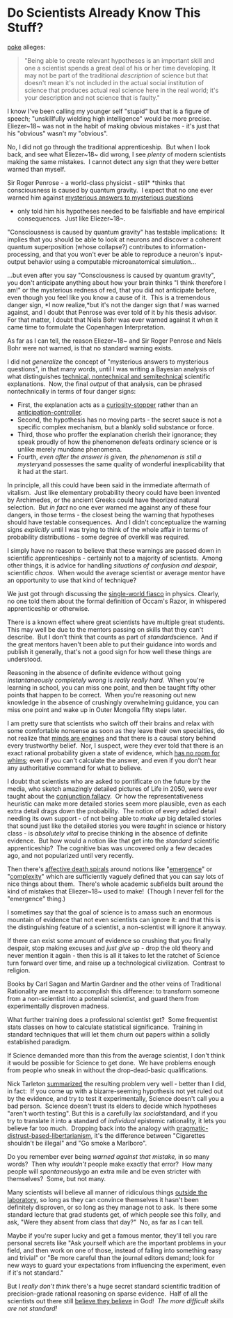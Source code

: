 
# Do Scientists Already Know This Stuff?

[poke](http://www.overcomingbias.com/2008/05/science-isnt-st.html#comment-114944694)
alleges:

> "Being able to create relevant hypotheses is an important skill and
> one a scientist spends a great deal of his or her time developing.
> It may not be part of the traditional *description* of science but
> that doesn't mean it's not included in the actual social
> institution of science that produces actual real science here in
> the real world; it's your description and not science that is
> faulty."

I know I've been calling my younger self "stupid" but that is a
figure of speech; "unskillfully wielding high intelligence" would
be more precise.  Eliezer~18~ was not in the habit of making
obvious mistakes - it's just that his "obvious" wasn't my
"obvious".

No, I did not go through the traditional apprenticeship.  But when
I look back, and see what Eliezer~18~ did wrong, I see *plenty* of
modern scientists making the same mistakes.  I cannot detect any
sign that they were better warned than myself.

Sir Roger Penrose - a world-class physicist - still* *thinks that
consciousness is caused by quantum gravity.  I expect that no one
ever warned him against
[mysterious answers to mysterious questions](/lw/iu/mysterious_answers_to_mysterious_questions/)
- only told him his hypotheses needed to be falsifiable and have
empirical consequences.  Just like Eliezer~18~.

"Consciousness is caused by quantum gravity" has testable
implications:  It implies that you should be able to look at
neurons and discover a coherent quantum superposition (whose
collapse?) contributes to information-processing, and that you
won't ever be able to reproduce a neuron's input-output behavior
using a computable microanatomical simulation...

...but even after you say "Consciousness is caused by quantum
gravity", you don't anticipate anything about how your brain thinks
"I think therefore I am!" or the mysterious redness of red, that
you did not anticipate before, even though you feel like you know a
cause of it.  This is a tremendous danger sign, *I now realize,*but
it's not the danger sign that *I* was warned against, and I doubt
that Penrose was ever told of it by his thesis advisor.  For that
matter, I doubt that Niels Bohr was ever warned against it when it
came time to formulate the Copenhagen Interpretation.

As far as I can tell, the reason Eliezer~18~ and Sir Roger Penrose
and Niels Bohr were not warned, is that no standard warning
exists.

I did not *generalize* the concept of "mysterious answers to
mysterious questions", in that many words, until I was writing a
Bayesian analysis of what distinguishes
[technical, nontechnical and semitechnical](http://yudkowsky.net/bayes/technical.html)
scientific explanations.  Now, the final *output* of that analysis,
can be phrased nontechnically in terms of four danger signs:

-   First, the explanation acts as a
    [curiosity-stopper](/lw/it/semantic_stopsigns/) rather than an
    [anticipation-controller](/lw/i3/making_beliefs_pay_rent_in_anticipated_experiences/).
-   Second, the hypothesis has no moving parts - the secret sauce
    is not a specific complex mechanism, but a blankly solid substance
    or force.
-   Third, those who proffer the explanation cherish their
    ignorance; they speak proudly of how the phenomenon defeats
    ordinary science or is unlike merely mundane phenomena.
-   Fourth,
    *even after the answer is given, the phenomenon is still a mystery*and
    possesses the same quality of wonderful inexplicability that it had
    at the start.

In principle, all this could have been said in the immediate
aftermath of vitalism.  Just like elementary probability theory
could have been invented by Archimedes, or the ancient Greeks could
have theorized natural selection.  But *in fact* no one ever warned
me against any of these four dangers, in those terms - the closest
being the warning that hypotheses should have testable
consequences.  And I didn't conceptualize the warning signs
*explicitly* until I was trying to think of the whole affair in
terms of probability distributions - some degree of overkill was
required.

I simply have no reason to believe that these warnings are passed
down in scientific apprenticeships - certainly not to a majority of
scientists.  Among other things, it is advice for handling
*situations of confusion and despair*, scientific *chaos.*  When
would the average scientist or average mentor have an opportunity
to use that kind of technique?

We just got through discussing the
[single-world fiasco](/lw/q8/many_worlds_one_best_guess/) in
physics. Clearly, no one told them about the formal definition of
Occam's Razor, in whispered apprenticeship or otherwise.

There is a known effect where great scientists have multiple great
students.  This may well be due to the mentors passing on skills
that they can't describe.  But I don't think that counts as part of
*standard*science.  And if the great mentors haven't been able to
put their guidance into words and publish it generally, that's not
a good sign for how well these things are understood.

Reasoning in the absence of definite evidence without going
*instantaneously completely wrong* is *really really hard.*  When
you're learning in school, you can miss one point, and then be
taught fifty other points that happen to be correct.  When you're
reasoning out new knowledge in the absence of crushingly
overwhelming guidance, you can miss one point and wake up in Outer
Mongolia fifty steps later.

I am pretty sure that scientists who switch off their brains and
relax with some comfortable nonsense as soon as they leave their
own specialties, do not realize that
[minds are engines](/lw/o5/the_second_law_of_thermodynamics_and_engines_of/)
and that there is a causal story behind every trustworthy belief. 
Nor, I suspect, were they ever told that there is an exact rational
probability given a state of evidence, which
[has no room for whims](/lw/qd/science_isnt_strict_enough/); even
if you can't calculate the answer, and even if you don't hear any
authoritative command for what to believe.

I doubt that scientists who are asked to pontificate on the future
by the media, who sketch amazingly detailed pictures of Life in
2050, were ever taught about the
[conjunction fallacy](/lw/jk/burdensome_details/).  Or how the
representativeness heuristic can make more detailed stories seem
more plausible, even as each extra detail drags down the
probability.  The notion of every added detail needing its own
support - of not being able to *make up* big detailed stories that
sound just like the detailed stories you were *taught* in science
or history class - is *absolutely vital* to precise thinking in the
absence of definite evidence.  But how would a notion like that get
into the *standard* scientific apprenticeship?  The cognitive bias
was uncovered only a few decades ago, and not popularized until
very recently.

Then there's
[affective death spirals](/lw/lm/affective_death_spirals/) around
notions like "[emergence](/lw/iv/the_futility_of_emergence/)" or
"[complexity](/lw/ix/say_not_complexity/)" which are sufficiently
vaguely defined that you can say lots of nice things about them. 
There's whole academic subfields built around the kind of mistakes
that Eliezer~18~ used to make!  (Though I never fell for the
"emergence" thing.)

I sometimes say that the goal of science is to amass such an
enormous mountain of evidence that not even scientists can ignore
it: and that this is the distinguishing feature of a scientist, a
non-scientist will ignore it anyway.

If there can exist some amount of evidence so crushing that you
finally despair, stop making excuses and *just give up* - drop the
old theory and never mention it again - then this is all it takes
to let the ratchet of Science turn forward over time, and raise up
a technological civilization.  Contrast to religion.

Books by Carl Sagan and Martin Gardner and the other veins of
Traditional Rationality are meant to accomplish this difference: to
transform someone from a non-scientist into a potential scientist,
and guard them from experimentally disproven madness.

What further training does a professional scientist get?  Some
frequentist stats classes on how to calculate statistical
significance.  Training in standard techniques that will let them
churn out papers within a solidly established paradigm.

If Science demanded more than this from the average scientist, I
don't think it would be possible for Science to get done.  We have
problems enough from people who sneak in without the
drop-dead-basic qualifications.

Nick Tarleton
[summarized](http://www.overcomingbias.com/2008/05/science-isnt-st.html#comment-114930260)
the resulting problem very well - better than I did, in fact:  If
you come up with a bizarre-seeming hypothesis not yet ruled out by
the evidence, and try to test it experimentally, Science doesn't
call you a bad person.  Science doesn't trust its elders to decide
which hypotheses "aren't worth testing". But this is a carefully
lax *social*standard, and if you try to translate it into a
standard of *individual* epistemic rationality, it lets you believe
far too much.  Dropping back into the analogy with
[pragmatic-distrust-based-libertarianism](/lw/qb/science_doesnt_trust_your_rationality/),
it's the difference between "Cigarettes shouldn't be illegal" and
"Go smoke a Marlboro".

Do you remember ever being *warned against that mistake,* in so
many words?  Then why *wouldn't* people make exactly that error? 
How many people will *spontaneously*go an extra mile and be even
stricter with themselves?  Some, but not many.

Many scientists will believe all manner of ridiculous things
[outside the laboratory](/lw/gv/outside_the_laboratory/), so long
as they can convince themselves it hasn't been definitely
disproven, or so long as they manage not to ask.  Is there some
standard lecture that grad students get, of which people see this
folly, and ask, "Were they absent from class that day?"  No, as far
as I can tell.

Maybe if you're super lucky and get a famous mentor, they'll tell
you rare personal secrets like "Ask yourself which are the
important problems in your field, and then work on one of those,
instead of falling into something easy and trivial" or "Be more
careful than the journal editors demand; look for new ways to guard
your expectations from influencing the experiment, even if it's not
standard."

But I *really don't think* there's a huge secret standard
scientific tradition of precision-grade rational reasoning on
sparse evidence.  Half of all the scientists out there still
[believe they believe](/lw/i4/belief_in_belief/) in God! 
*The more difficult skills are not standard!*
